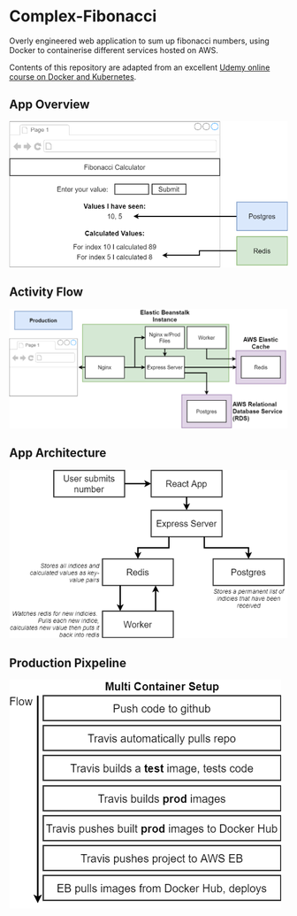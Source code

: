 # Complex-Fibonacci

Overly engineered web application to sum up fibonacci numbers, using Docker to containerise different services hosted on AWS.

Contents of this repository are adapted from an excellent [Udemy online course on Docker and Kubernetes](https://www.udemy.com/course/docker-and-kubernetes-the-complete-guide).

## App Overview
![App Overview](/diagrams/overview.png)

## Activity Flow
![App Architecture](/diagrams/architecture.png)

## App Architecture
![App Activity Flow](/diagrams/activity.png) 

## Production Pixpeline
![Production Pipeline](/diagrams/pipeline.png)

